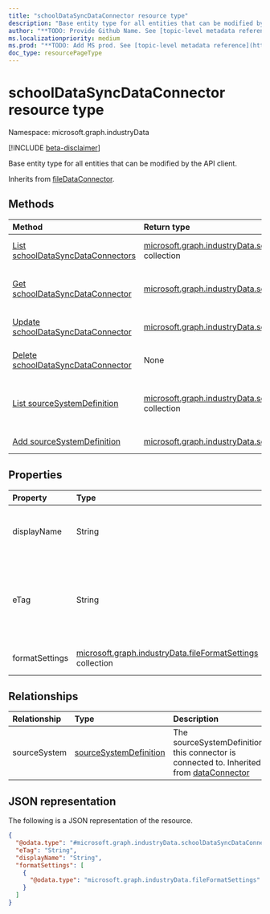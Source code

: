```yaml
---
title: "schoolDataSyncDataConnector resource type"
description: "Base entity type for all entities that can be modified by the API client."
author: "**TODO: Provide Github Name. See [topic-level metadata reference](https://msgo.azurewebsites.net/add/document/guidelines/metadata.html#topic-level-metadata)**"
ms.localizationpriority: medium
ms.prod: "**TODO: Add MS prod. See [topic-level metadata reference](https://msgo.azurewebsites.net/add/document/guidelines/metadata.html#topic-level-metadata)**"
doc_type: resourcePageType
---
```


# schoolDataSyncDataConnector resource type

Namespace: microsoft.graph.industryData

[!INCLUDE [beta-disclaimer](../../includes/beta-disclaimer.md)]

Base entity type for all entities that can be modified by the API client.


Inherits from [fileDataConnector](../resources/industrydata-filedataconnector.md).

## Methods
|Method|Return type|Description|
|:---|:---|:---|
|[List schoolDataSyncDataConnectors](../api/industrydata-schooldatasyncdataconnector-list.md)|[microsoft.graph.industryData.schoolDataSyncDataConnector](../resources/industrydata-schooldatasyncdataconnector.md) collection|Get a list of the [schoolDataSyncDataConnector](../resources/industrydata-schooldatasyncdataconnector.md) objects and their properties.|
|[Get schoolDataSyncDataConnector](../api/industrydata-schooldatasyncdataconnector-get.md)|[microsoft.graph.industryData.schoolDataSyncDataConnector](../resources/industrydata-schooldatasyncdataconnector.md)|Read the properties and relationships of a [schoolDataSyncDataConnector](../resources/industrydata-schooldatasyncdataconnector.md) object.|
|[Update schoolDataSyncDataConnector](../api/industrydata-schooldatasyncdataconnector-update.md)|[microsoft.graph.industryData.schoolDataSyncDataConnector](../resources/industrydata-schooldatasyncdataconnector.md)|Update the properties of a [schoolDataSyncDataConnector](../resources/industrydata-schooldatasyncdataconnector.md) object.|
|[Delete schoolDataSyncDataConnector](../api/industrydata-schooldatasyncdataconnector-delete.md)|None|Deletes a [schoolDataSyncDataConnector](../resources/industrydata-schooldatasyncdataconnector.md) object.|
|[List sourceSystemDefinition](../api/industrydata-schooldatasyncdataconnector-list-sourcesystem.md)|[microsoft.graph.industryData.sourceSystemDefinition](../resources/industrydata-sourcesystemdefinition.md) collection|Get the sourceSystemDefinition resources from the sourceSystem navigation property.|
|[Add sourceSystemDefinition](../api/industrydata-schooldatasyncdataconnector-post-sourcesystem.md)|[microsoft.graph.industryData.sourceSystemDefinition](../resources/industrydata-sourcesystemdefinition.md)|Add sourceSystem by posting to the sourceSystem collection.|

## Properties
|Property|Type|Description|
|:---|:---|:---|
|displayName|String|Name of the data connector. Inherited from [dataConnector](../resources/industrydata-dataconnector.md).|
|eTag|String|Individual eTag for an entity to provide standard web concurrency control. Inherited from [mutableEntity](../resources/industrydata-mutableentity.md).|
|formatSettings|[microsoft.graph.industryData.fileFormatSettings](../resources/industrydata-fileformatsettings.md) collection|The file format settings for the dataconnector|

## Relationships
|Relationship|Type|Description|
|:---|:---|:---|
|sourceSystem|[sourceSystemDefinition](../resources/industrydata-sourcesystemdefinition.md)|The sourceSystemDefinition this connector is connected to. Inherited from [dataConnector](../resources/dataconnector.md)|

## JSON representation
The following is a JSON representation of the resource.
<!-- {
  "blockType": "resource",
  "keyProperty": "id",
  "@odata.type": "microsoft.graph.industryData.schoolDataSyncDataConnector",
  "baseType": "microsoft.graph.industryData.fileDataConnector",
  "openType": false
}
-->
``` json
{
  "@odata.type": "#microsoft.graph.industryData.schoolDataSyncDataConnector",
  "eTag": "String",
  "displayName": "String",
  "formatSettings": [
    {
      "@odata.type": "microsoft.graph.industryData.fileFormatSettings"
    }
  ]
}
```


